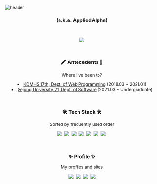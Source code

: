 ![header](https://capsule-render.vercel.app/api?type=wave&color=gradient&height=300&section=header&text=Jihun%20Kim&fontSize=90)

<h3 align="center">(a.k.a. AppliedAlpha)</h3>
<br />

<p align="center">
  <img src="https://github-readme-stats.vercel.app/api?username=AppliedAlpha&show_icons=true" />
</p>

<br />

<p>
  <h3 align="center">🖋 Antecedents 📑</h3>
  <p align="center">Where I've been to?</p>
  <li align="center">
    <a href="http://dimigo.hs.kr">KDMHS 17th, Dept. of Web Programming</a> (2018.03 ~ 2021.01)
  </li>
  <li align="center">
    <a href="http://sejong.ac.kr">Sejong University 21, Dept. of Software</a> (2021.03 ~ Undergraduate)
  </li>
</p>

<br />

<p>
  <h3 align="center">🛠 Tech Stack 🛠</h3>
  <p align="center">Sorted by frequently used order</p>
  <p align="center">
    <img src="https://img.shields.io/badge/C++-00599C?style=flat-square&logo=c%2B%2B&logoColor=white"/>&nbsp 
    <img src="https://img.shields.io/badge/C-A8B9CC?style=flat-square&logo=C&logoColor=white"/>&nbsp 
    <img src="https://img.shields.io/badge/C%23-239120?style=flat-square&logo=c-sharp&logoColor=white"/>&nbsp 
    <img src="https://img.shields.io/badge/Python-3766AB?style=flat-square&logo=Python&logoColor=white"/>&nbsp 
    <img src="https://img.shields.io/badge/Java-007396?style=flat-square&logo=Java&logoColor=white"/>&nbsp 
    <img src="https://img.shields.io/badge/Javascript-ffb13b?style=flat-square&logo=javascript&logoColor=white"/>&nbsp 
    <img src="https://img.shields.io/badge/MySQL-E6B91E?style=flat-square&logo=MySql&logoColor=white"/>&nbsp 
  </p>
</p>

<br />

<p>
  <h3 align="center">✨ Profile ✨</h3>
  <p align="center">My profiles and sites</p>
  <p align="center">
    <a href="https://www.acmicpc.net/user/applied7076"><img src="https://img.shields.io/badge/Baekjoon%20OJ-176fa7?style=flat-square&logo=Codeforces&logoColor=white&link=https://www.acmicpc.net/user/applied7076"/></a>&nbsp
    <a href="https://solved.ac/profile/applied7076"><img src="https://img.shields.io/badge/solved.ac-17cd3a?style=flat-square&logo=Checkmarx&logoColor=white&link=https://solved.ac/profile/applied7076"/></a>&nbsp
    <a href="https://www.instagram.com/appliedalpha/"><img src="https://img.shields.io/badge/Instagram-E4405F?style=flat-square&logo=Instagram&logoColor=white&link=https://www.instagram.com/appliedalpha/"/></a>&nbsp
    <a href="mailto:appliedalpha@sju.ac.kr"><img src="https://img.shields.io/badge/Mail-d14836?style=flat-square&logo=Gmail&logoColor=white&link=appliedalpha@sju.ac.kr"/></a>
  </p>
</p>
